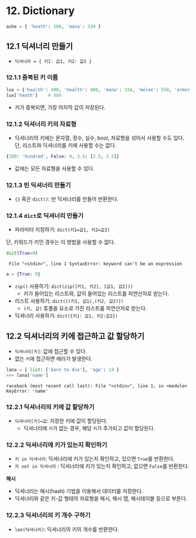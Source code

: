 # 12. Dictionary

```python
ashe = { 'heath': 500, 'mana': 334 }
```



## 12.1 딕셔너리 만들기

- `딕셔너리 = { 키1: 값1, 키2: 값2 }`



### 12.1.1 중복된 키 이름

```python
lux = {'health': 490, 'health': 800, 'mana': 334, 'melee': 550, 'armor': 18.72}
lux['heath']	# 800
```

- 키가 중복되면, 가장 마지막 값이 저장된다.



### 12.1.2 딕셔너리 키의 자료형

- 딕셔너리의 키에는 문자열, 정수, 실수, bool, 자료형을 섞어서 사용할 수도 있다. 단, 리스트와 딕셔너리를 키에 사용할 수는 없다.

```python
{100: 'hundred', False: 0, 3.5: [3.5, 3.5]}
```

- 값에는 모든 자료형을 사용할 수 있다.



### 12.1.3 빈 딕셔너리 만들기

- `{}` 혹은 `dict()`: 빈 딕셔너리를 만들어 반환한다.



### 12.1.4 `dict`로 딕셔너리 만들기

- 파라미터 지정하기: `dict(키1=값1, 키2=값2)`

단, 키워드가 키인 경우는 이 방법을 사용할 수 없다.

```python
dict(True=0)
```

` File "<stdin>", line 1
SyntaxError: keyword can't be an expression`

```python
a = {True: 0}
```

- `zip()` 사용하기: `dict(zip([키1, 키2], [값1, 값2]))`
  - 키가 들어있는 리스트와, 값이 들어있는 리스트를 피연산자로 받는다.
- 리스트 사용하기: `dict([(키1, 값1),(키2, 값2)])`
  - `(키, 값)` 튜플을 요소로 가진 리스트를 피연산자로 받는다.
- 딕셔너리 사용하기: `dict({키1: 값1, 키2:값2})`



## 12.2 딕셔너리의 키에 접근하고 값 할당하기

- `딕셔너리[키]`: 값에 접근할 수 있다.
- 없는 `키`에 접근하면 에러가 발생한다.

```python
lana = { list: ['born to die'], 'age': 24 }
>>> lana['name']
```

`raceback (most recent call last):
  File "<stdin>", line 1, in <module>
KeyError: 'name'`



### 12.2.1 딕셔너리의 키에 값 할당하기

- `딕셔너리[키]=값`: 지정한 키에 값이 할당된다.
  - 딕셔너리에 `키`가 없는 경우, 해당 `키`가 추가되고 값이 할당된다.



### 12.2.2 딕셔너리에 키가 있는지 확인하기

- `키 in 딕셔너리`: 딕셔너리에 키가 있는지 확인하고, 있으면 `True`를 반환한다.
- `키 not in 딕셔너리` : 딕셔너리에 키가 있는지 확인하고, 없으면 `False`를 반환한다.



**해시**

- 딕셔너리는 해시(hash) 기법을 이용해서 데이터를 저장한다.
- 딕셔너리와 같은 키-값 형태의 자료형을 해시, 해시 맵, 해시테이블 등으로 부른다.



### 12.2.3 딕셔너리의 키 개수 구하기

- `len(딕셔너리)`: 딕셔너리의 키의 개수를 반환한다.

